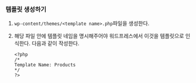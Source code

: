 ### 템플릿 생성하기



1. `wp-content/themes/<template name>.php`파일을 생성한다.

2. 해당 파일 안에 템플릿 네임을 명시해주어야 워드프레스에서 이것을 템플릿으로 인식한다. 다음과 같이 작성한다.
   ```template.php
   <?php
   /*
   Template Name: Products
   */
   ?>
   ```

   

